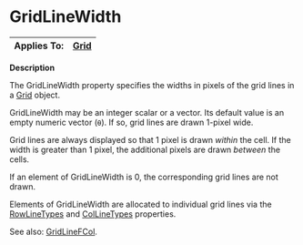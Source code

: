 




<h1 class="heading"><span class="name">GridLineWidth</span></h1>

| Applies To: | [Grid](../a-z/grid.md) |
| --- | ---  |


**Description**


The GridLineWidth property specifies the widths in pixels of the grid lines in a [Grid](../a-z/grid.md) object.



GridLineWidth may be an integer scalar or a vector. Its default value is an empty numeric vector (`⍬`). If so, grid lines are drawn 1-pixel wide.


Grid lines are always displayed so that 1 pixel is drawn *within* the cell. If the width is greater than 1 pixel, the additional pixels are drawn *between* the cells.


If an element of GridLineWidth is 0, the corresponding grid lines are not drawn.


Elements of GridLineWidth are allocated to individual grid lines via the [RowLineTypes](../a-z/rowlinetypes.md) and [ColLineTypes](../a-z/collinetypes.md) properties.


See also: [GridLineFCol](../a-z/gridlinefcol.md).


